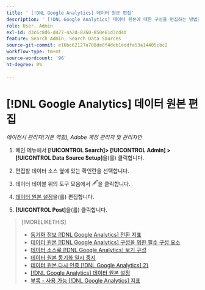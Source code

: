 ```yaml
---
title: ' [!DNL Google Analytics] 데이터 원본 편집'
description: ' [!DNL Google Analytics] 데이터 원본에 대한 구성을 편집하는 방법을 알아보세요.'
role: User, Admin
exl-id: d3c6c8d6-d427-4a2d-8260-850e61d3cd4d
feature: Search Admin, Search Data Sources
source-git-commit: e16bc62127a708de8f4deb1eddfa53a14405cbc2
workflow-type: tm+mt
source-wordcount: '96'
ht-degree: 0%

---
```


# [!DNL Google Analytics] 데이터 원본 편집

*에이전시 관리자(기본 역할), Adobe 계정 관리자 및 관리자만*

1. 메인 메뉴에서 **[!UICONTROL Search]> [!UICONTROL Admin] >[!UICONTROL Data Source Setup]**&#x200B;을(를) 클릭합니다.

1. 편집할 데이터 소스 옆에 있는 확인란을 선택합니다.

1. 데이터 테이블 위의 도구 모음에서 ![편집](/help/search-social-commerce/assets/edit.png "편집")을 클릭합니다.

1. [데이터 원본 설정](data-source-settings.md)을(를) 편집합니다.

1. **[!UICONTROL Post]**&#x200B;을(를) 클릭합니다.

>[!MORELIKETHIS]
>
>* [동기화 정보 [!DNL Google Analytics] 전환 지표](data-source-about.md)
>* [데이터 원본 [!DNL Google Analytics] 구성을 위한 필수 구성 요소](data-source-prerequisites.md)
>* [데이터 소스로  [!DNL Google Analytics] 보기 구성](data-source-configure.md)
>* [데이터 원본 동기화 일시 중지](data-source-pause.md)
>* [데이터 원본 다시 인증 [!DNL Google Analytics] 2}](data-source-reauthenticate.md)
>* [[!DNL Google Analytics] 데이터 원본 설정](data-source-settings.md)
>* [부록 - 사용 가능 [!DNL Google Analytics] 지표](data-source-ga-metrics.md)

